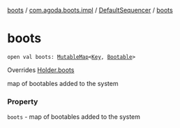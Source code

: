 [boots](../../index.md) / [com.agoda.boots.impl](../index.md) / [DefaultSequencer](index.md) / [boots](./boots.md)

# boots

`open val boots: `[`MutableMap`](https://kotlinlang.org/api/latest/jvm/stdlib/kotlin.collections/-mutable-map/index.html)`<`[`Key`](../../com.agoda.boots/-key/index.md)`, `[`Bootable`](../../com.agoda.boots/-bootable/index.md)`>`

Overrides [Holder.boots](../../com.agoda.boots/-holder/boots.md)

map of bootables added to the system

### Property

`boots` - map of bootables added to the system